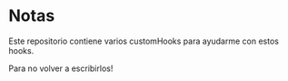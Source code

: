 # Notas

Este repositorio contiene varios customHooks para ayudarme con estos hooks.

Para no volver a escribirlos!